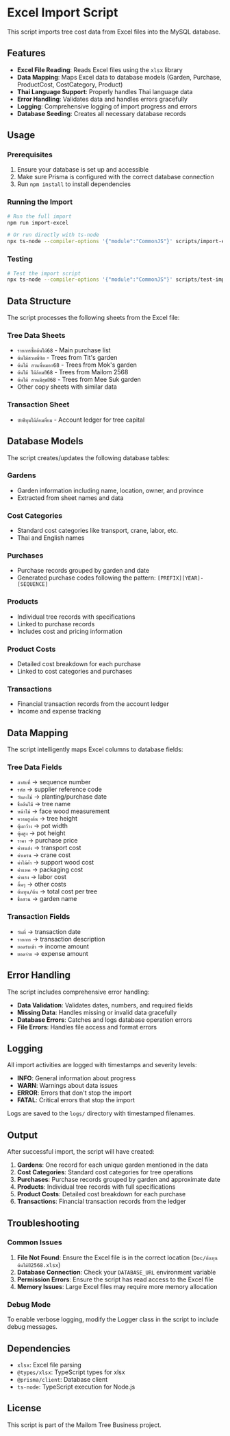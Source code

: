 # Excel Import Script

This script imports tree cost data from Excel files into the MySQL database.

## Features

- **Excel File Reading**: Reads Excel files using the `xlsx` library
- **Data Mapping**: Maps Excel data to database models (Garden, Purchase, ProductCost, CostCategory, Product)
- **Thai Language Support**: Properly handles Thai language data
- **Error Handling**: Validates data and handles errors gracefully
- **Logging**: Comprehensive logging of import progress and errors
- **Database Seeding**: Creates all necessary database records

## Usage

### Prerequisites

1. Ensure your database is set up and accessible
2. Make sure Prisma is configured with the correct database connection
3. Run `npm install` to install dependencies

### Running the Import

```bash
# Run the full import
npm run import-excel

# Or run directly with ts-node
npx ts-node --compiler-options '{"module":"CommonJS"}' scripts/import-excel-data.ts
```

### Testing

```bash
# Test the import script
npx ts-node --compiler-options '{"module":"CommonJS"}' scripts/test-import.ts
```

## Data Structure

The script processes the following sheets from the Excel file:

### Tree Data Sheets
- `รายการซื้อต้นไม้68` - Main purchase list
- `ต้นไม้สวนพี่ทิต` - Trees from Tit's garden
- `ต้นไม้ สวนพี่หมอก68` - Trees from Mok's garden
- `ต้นไม้ ไม้ล้อมปี68` - Trees from Mailom 2568
- `ต้นไม้ สวนมีสุขปี68` - Trees from Mee Suk garden
- Other copy sheets with similar data

### Transaction Sheet
- `บัยชีทุนไม้ล้อมพี่ยม` - Account ledger for tree capital

## Database Models

The script creates/updates the following database tables:

### Gardens
- Garden information including name, location, owner, and province
- Extracted from sheet names and data

### Cost Categories
- Standard cost categories like transport, crane, labor, etc.
- Thai and English names

### Purchases
- Purchase records grouped by garden and date
- Generated purchase codes following the pattern: `[PREFIX][YEAR]-[SEQUENCE]`

### Products
- Individual tree records with specifications
- Linked to purchase records
- Includes cost and pricing information

### Product Costs
- Detailed cost breakdown for each purchase
- Linked to cost categories and purchases

### Transactions
- Financial transaction records from the account ledger
- Income and expense tracking

## Data Mapping

The script intelligently maps Excel columns to database fields:

### Tree Data Fields
- `ลำดับที่` → sequence number
- `รหัส` → supplier reference code
- `วันลงไม้` → planting/purchase date
- `ชื่อต้นไม้` → tree name
- `หน้าไม้` → face wood measurement
- `ความสูงต้น` → tree height
- `ตุ้มกว้าง` → pot width
- `ตุ้มสูง` → pot height
- `ราคา` → purchase price
- `ค่าขนส่ง` → transport cost
- `ค่าเครน` → crane cost
- `ค่าไม้ค้ำ` → support wood cost
- `ค่าแพค` → packaging cost
- `ค่าแรง` → labor cost
- `อื่นๆ` → other costs
- `ต้นทุน/ต้น` → total cost per tree
- `ชื่อสวน` → garden name

### Transaction Fields
- `วันที่` → transaction date
- `รายการ` → transaction description
- `ยอดรับเข้า` → income amount
- `ยอดจ่าย` → expense amount

## Error Handling

The script includes comprehensive error handling:

- **Data Validation**: Validates dates, numbers, and required fields
- **Missing Data**: Handles missing or invalid data gracefully
- **Database Errors**: Catches and logs database operation errors
- **File Errors**: Handles file access and format errors

## Logging

All import activities are logged with timestamps and severity levels:

- **INFO**: General information about progress
- **WARN**: Warnings about data issues
- **ERROR**: Errors that don't stop the import
- **FATAL**: Critical errors that stop the import

Logs are saved to the `logs/` directory with timestamped filenames.

## Output

After successful import, the script will have created:

1. **Gardens**: One record for each unique garden mentioned in the data
2. **Cost Categories**: Standard cost categories for tree operations
3. **Purchases**: Purchase records grouped by garden and approximate date
4. **Products**: Individual tree records with full specifications
5. **Product Costs**: Detailed cost breakdown for each purchase
6. **Transactions**: Financial transaction records from the ledger

## Troubleshooting

### Common Issues

1. **File Not Found**: Ensure the Excel file is in the correct location (`Doc/ต้นทุนต้นไม้ปี2568.xlsx`)
2. **Database Connection**: Check your `DATABASE_URL` environment variable
3. **Permission Errors**: Ensure the script has read access to the Excel file
4. **Memory Issues**: Large Excel files may require more memory allocation

### Debug Mode

To enable verbose logging, modify the Logger class in the script to include debug messages.

## Dependencies

- `xlsx`: Excel file parsing
- `@types/xlsx`: TypeScript types for xlsx
- `@prisma/client`: Database client
- `ts-node`: TypeScript execution for Node.js

## License

This script is part of the Mailom Tree Business project.